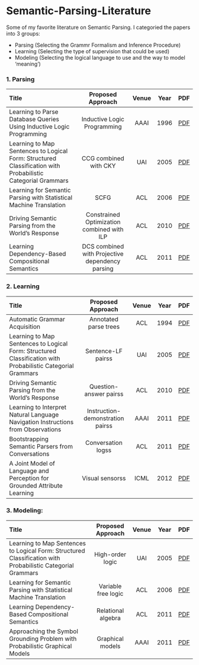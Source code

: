# Semantic-Parsing-Literature
Some of my favorite literature on Semantic Parsing. I categoried the papers into 3 groups:
- Parsing (Selecting the Grammr Formalism and Inference Procedure)
- Learning (Selecting the type of supervision that could be used)
- Modeling (Selecting the logical language to use and the way to model ‘meaning’)

### 1.	Parsing

| Title | Proposed Approach | Venue |Year |  PDF |
| :-----|:-----:|:-----:|:----:|:----:|
| Learning to Parse Database Queries Using Inductive Logic Programming | Inductive Logic Programming | AAAI | 1996 | [PDF](https://aaai.org/papers/156-aaai96-156-learning-to-parse-database-queries-using-inductive-logic-programming/) |
| Learning to Map Sentences to Logical Form: Structured Classification with Probabilistic Categorial Grammars | CCG combined with CKY | UAI | 2005 | [PDF](https://dl.acm.org/doi/10.5555/3020336.3020416) |
| Learning for Semantic Parsing with Statistical Machine Translation | SCFG | ACL | 2006 | [PDF](https://aclanthology.org/N06-1056/) |
| Driving Semantic Parsing from the World’s Response | Constrained Optimization combined with ILP | ACL | 2010 | [PDF](https://aclanthology.org/W10-2903/) |
| Learning Dependency-Based Compositional Semantics | DCS combined with Projective dependency parsing | ACL | 2011 | [PDF](https://aclanthology.org/P11-1060/) |

### 2.	Learning

| Title | Proposed Approach | Venue |Year |  PDF |
| :-----|:-----:|:-----:|:----:|:----:|
| Automatic Grammar Acquisition | Annotated parse trees | ACL | 1994 | [PDF](https://aclanthology.org/H94-1051/) |
| Learning to Map Sentences to Logical Form: Structured Classification with Probabilistic Categorial Grammars | Sentence-LF pairss | UAI | 2005 | [PDF](https://dl.acm.org/doi/10.5555/3020336.3020416) |
| Driving Semantic Parsing from the World’s Response | Question-answer pairss | ACL | 2010 | [PDF](https://aclanthology.org/W10-2903/) |
| Learning to Interpret Natural Language Navigation Instructions from Observations | Instruction-demonstration pairss | AAAI | 2011 | [PDF](https://ojs.aaai.org/index.php/AAAI/article/view/7974) |
| Bootstrapping Semantic Parsers from Conversations | Conversation logss | ACL | 2011 | [PDF](https://aclanthology.org/D11-1039/) |
| A Joint Model of Language and Perception for Grounded Attribute Learning | Visual sensorss | ICML | 2012 | [PDF](https://arxiv.org/abs/1206.6423) |

### 3.	Modeling: 

| Title | Proposed Approach | Venue |Year |  PDF |
| :-----|:-----:|:-----:|:----:|:----:|
| Learning to Map Sentences to Logical Form: Structured Classification with Probabilistic Categorial Grammars | High-order logic | UAI | 2005 | [PDF](https://dl.acm.org/doi/10.5555/3020336.3020416) |
| Learning for Semantic Parsing with Statistical Machine Translation | Variable free logic | ACL | 2006 | [PDF](https://aclanthology.org/N06-1056/) |
| Learning Dependency-Based Compositional Semantics | Relational algebra | ACL | 2011 | [PDF](https://aclanthology.org/P11-1060/) |
| Approaching the Symbol Grounding Problem with Probabilistic Graphical Models | Graphical models | AAAI | 2011 | [PDF](https://ojs.aaai.org/aimagazine/index.php/aimagazine/article/view/2384) |


